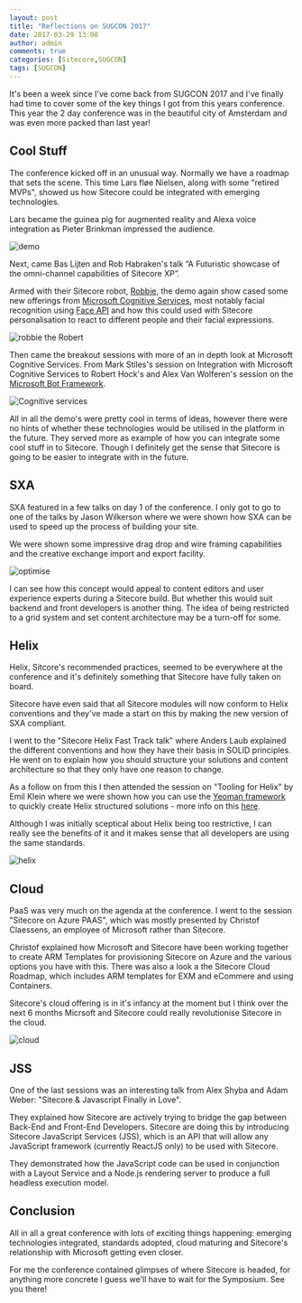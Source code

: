 ```yaml
---
layout: post
title: "Reflections on SUGCON 2017"
date: 2017-03-29 13:08
author: admin
comments: true
categories: [Sitecore,SUGCON]
tags: [SUGCON]
---
```


<span class="dropcap">I</span>t's been a week since I've come back from SUGCON 2017 and I've finally had time to cover some of the key things I got from this years conference.
This year the 2 day conference was in the beautiful city of Amsterdam and was even more packed than last year! 
<!-- more -->


<h2>Cool Stuff</h2>
The conference kicked off in an unusual way. Normally we have a roadmap that sets the scene.
This time Lars fløe Nielsen, along with some "retired MVPs", showed us how Sitecore could be integrated with emerging technologies.

Lars became the guinea pig for augmented reality and Alexa voice integration as Pieter Brinkman impressed the audience.

<img src="/assets/img/IMG_0390.JPG" alt="demo" />

Next, came Bas Lijten and Rob Habraken's talk “A Futuristic showcase of the omni-channel capabilities of Sitecore XP”. 

Armed with their Sitecore robot, <a href="https://www.youtube.com/watch?v=DXGhPbjoIRk" target="new">Robbie</a>, the demo again show cased some new offerings from <a href="https://azure.microsoft.com/en-gb/services/cognitive-services/" target="_new">Microsoft Cognitive Services</a>, most notably facial recognition using <a href="https://azure.microsoft.com/en-gb/services/cognitive-services/face/" target="_new">Face API</a> and how this could used with Sitecore personalisation to react to different people and their facial expressions.

<img src="/assets/img/IMG_0392.JPG" alt="robbie the Robert" />

Then came the breakout sessions with more of an in depth look at Microsoft Cognitive Services. From Mark Stiles's session on Integration with Microsoft Cognitive Services to Robert Hock's and Alex Van Wolferen's session on the <a href="https://dev.botframework.com/" target="_new">Microsoft Bot Framework</a>.

<img src="/assets/img/IMG_0342.JPG" alt="Cognitive services" />

All in all the demo's were pretty cool in terms of ideas, however there were no hints of whether these technologies would be utilised in the platform in the future. They served more as example of how you can integrate some cool stuff in to Sitecore.
Though I definitely get the sense that Sitecore is going to be easier to integrate with in the future.

<h2>SXA</h2>
SXA featured in a few talks on day 1 of the conference. I only got to go to one of the talks  by Jason Wilkerson where we were shown how SXA can be used to speed up the process of building your site.

We were shown some impressive drag drop and wire framing capabilities and the creative exchange import and export facility.

<img src="/assets/img/optimise.JPG" alt="optimise" />

I can see how this concept would appeal to content editors and user experience experts during a Sitecore build. But whether this would suit backend and front developers is another thing.
The idea of being restricted to a grid system and set content architecture may be a turn-off for some.


<h2>Helix</h2>
Helix, Sitcore's recommended practices, seemed to be everywhere at the conference and it's definitely something that Sitecore have fully taken on board.

Sitecore have even said that all Sitecore modules will now conform to Helix conventions and they've made a start on this by making the new version of SXA compliant.

I went to the "Sitecore Helix Fast Track talk" where Anders Laub explained the different conventions and how they have their basis in SOLID principles. 
He went on to explain how you should structure your solutions and content architecture so that they only have one reason to change. 

As a follow on from this I then attended the session on "Tooling for Helix" by Emil Klein where we were shown how you can use the <a href="http://yeoman.io/" target="_new">Yeoman framework</a> to quickly create Helix structured solutions - more info on this <a href="https://www.npmjs.com/package/generator-helix" target="_new">here</a>.

Although I was initially sceptical about Helix being too restrictive, I can really see the benefits of it and it makes sense that all developers are using the same standards.

<img src="/assets/img/IMG_0361.JPG" alt="helix" />


<h2>Cloud</h2>
PaaS was very much on the agenda at the conference. I went to the session "Sitecore on Azure PAAS", which was mostly presented by Christof Claessens, an employee of Microsoft rather than Sitecore.

Christof explained how Microsoft and Sitecore have been working together to create ARM Templates for provisioning Sitecore on Azure and the various options you have with this.
There was also a look a the Sitecore Cloud Roadmap, which includes ARM templates for EXM and eCommere and using Containers.

Sitecore's cloud offering is in it's infancy at the moment but I think over the next 6 months Micrsoft and Sitecore could really revolutionise Sitecore in the cloud.


<img src="/assets/img/IMG_0370.JPG" alt="cloud" />


<h2>JSS</h2>
One of the last sessions was an interesting talk from Alex Shyba and Adam Weber: "Sitecore & Javascript Finally in Love". 

They explained how Sitecore are actively trying to bridge the gap between Back-End and Front-End Developers.
Sitecore are doing this by introducing Sitecore JavaScript Services (JSS), which is an API that will allow any JavaScript framework (currently ReactJS only) to be used with Sitecore.

They demonstrated how the JavaScript code can be used in conjunction with a Layout Service and a Node.js rendering server to produce a full headless execution model.

<h2>Conclusion</h2>
All in all a great conference with lots of exciting things happening: emerging technologies integrated, standards adopted, cloud maturing and Sitecore's relationship with Microsoft getting even closer.

For me the conference contained glimpses of where Sitecore is headed, for anything more concrete I guess we'll have to wait for the Symposium. See you there!








